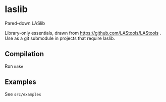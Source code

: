 # laslib
Pared-down LASlib


Library-only essentials, drawn from https://github.com/LAStools/LAStools .
Use as a git submodule in projects that require laslib.

## Compilation

Run `make`

## Examples

See `src/examples`
